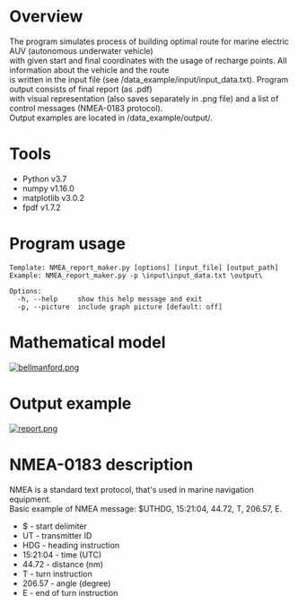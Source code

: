 # Overview
The program simulates process of building optimal route for marine electric AUV (autonomous underwater vehicle)  
with given start and final coordinates with the usage of recharge points. All information about the vehicle and the route  
is written in the input file (see /data_example/input/input_data.txt). Program output consists of final report (as .pdf)  
with visual representation (also saves separately in .png file) and a list of control messages (NMEA-0183 protocol).  
Output examples are located in /data_example/output/.

# Tools
- Python v3.7
- numpy v1.16.0
- matplotlib v3.0.2
- fpdf v1.7.2

# Program usage
```
Template: NMEA_report_maker.py [options] [input_file] [output_path]  
Example: NMEA_report_maker.py -p \input\input_data.txt \output\  

Options:  
  -h, --help     show this help message and exit  
  -p, --picture  include graph picture [default: off]
```

# Mathematical model
[![bellmanford.png](https://i.postimg.cc/YS1xC3m7/bellmanford.png)](https://postimg.cc/mcg9d7wp)

# Output example
[![report.png](https://i.postimg.cc/mDhbVcwc/report.png)](https://postimg.cc/DJkkwwRF)

# NMEA-0183 description
NMEA is a standard text protocol, that's used in marine navigation equipment.  
Basic example of NMEA message:
$UTHDG, 15:21:04, 44.72, T, 206.57, E.
- $ - start delimiter
- UT - transmitter ID
- HDG - heading instruction
- 15:21:04 - time (UTC)
- 44.72 - distance (nm)
- T - turn instruction
- 206.57 - angle (degree)
- E - end of turn instruction
